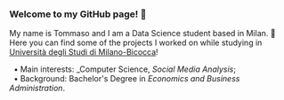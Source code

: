 ### Welcome to my GitHub page! 👋

<!--
**TStrada/TStrada** is a ✨ _special_ ✨ repository because its `README.md` (this file) appears on your GitHub profile.

Here are some ideas to get you started:

- 🔭 I’m currently working on ...
- 🌱 I’m currently learning ...
- 👯 I’m looking to collaborate on ...
- 🤔 I’m looking for help with ...
- 💬 Ask me about ...
- 📫 How to reach me: ...
- 😄 Pronouns: ...
- ⚡ Fun fact: ...
-->

My name is Tommaso and I am a Data Science student based in Milan. 📍<br>
Here you can find some of the projects I worked on while studying in [Università degli Studi di Milano-Bicocca](https://www.unimib.it/)!

&nbsp;&nbsp;• Main interests: _Computer Science, _Social Media Analysis_;<br>
&nbsp;&nbsp;• Background: Bachelor's Degree in _Economics and Business Administration_.


<!-- [![](https://github-readme-stats.vercel.app/api?username=malborroni&show_icons=true&include_all_commits=true&theme=vue)]()
[![](https://github-readme-stats.vercel.app/api/top-langs/?username=malborroni&theme=vue)]()
 -->

